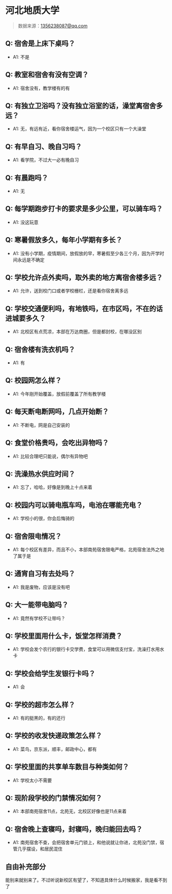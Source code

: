 # 河北地质大学

> 数据来源：1356238087@qq.com

## Q: 宿舍是上床下桌吗？

- A1: 不是

## Q: 教室和宿舍有没有空调？

- A1: 宿舍没有，教学楼有的有

## Q: 有独立卫浴吗？没有独立浴室的话，澡堂离宿舍多远？

- A1: 无，有远有近，看你宿舍楼运气，因为一个校区只有一个大澡堂

## Q: 有早自习、晚自习吗？

- A1: 看学院，不过大一必有晚自习

## Q: 有晨跑吗？

- A1: 无

## Q: 每学期跑步打卡的要求是多少公里，可以骑车吗？

- A1: 没这玩意

## Q: 寒暑假放多久，每年小学期有多长？

- A1: 没有小学期，疫情期间，放假放的早，寒暑假至少各三个月，因为开学时间永远是不确定

## Q: 学校允许点外卖吗，取外卖的地方离宿舍楼多远？

- A1: 允许，送到校门口或者学校栅栏，还是看你宿舍离多远

## Q: 学校交通便利吗，有地铁吗，在市区吗，不在的话进城要多久？

- A1: 北校区有点荒凉，本部在万达商圈，但是都封校，在哪没区别

## Q: 宿舍楼有洗衣机吗？

- A1: 有

## Q: 校园网怎么样？

- A1: 今年刚开始覆盖，放假前覆盖了所有教学楼

## Q: 每天断电断网吗，几点开始断？

- A1: 不断电，网是自己安装的

## Q: 食堂价格贵吗，会吃出异物吗？

- A1: 比较合理吧只能说，偶尔有异物吧

## Q: 洗澡热水供应时间？

- A1: 忘了，哈哈，好像是到晚上十点来着

## Q: 校园内可以骑电瓶车吗，电池在哪能充电？

- A1: 学校小的很，你会后悔骑的

## Q: 宿舍限电情况？

- A1: 每个校区有差异，而且不小，本部南苑宿舍限电严格，北苑宿舍法外之地了属于是

## Q: 通宵自习有去处吗？

- A1: 我是废物，应该是没有吧

## Q: 大一能带电脑吗？

- A1: 竟然有学校不让带吗？

## Q: 学校里面用什么卡，饭堂怎样消费？

- A1: 学校会发个农行的银行卡交学费，食堂可以用微信支付宝，洗澡打水用水卡

## Q: 学校会给学生发银行卡吗？

- A1: 会

## Q: 学校的超市怎么样？

- A1: 有的挺黑的，有的还行

## Q: 学校的收发快递政策怎么样？

- A1: 菜鸟，京东派，顺丰，邮政中心，都有

## Q: 学校里面的共享单车数目与种类如何？

- A1: 学校太小不需要

## Q: 现阶段学校的门禁情况如何？

- A1: 本部南苑宿舍11点，北苑无，北校区好像也是11点来着

## Q: 宿舍晚上查寝吗，封寝吗，晚归能回去吗？

- A1: 南苑宿舍不查，会把宿舍单元门锁上，和他说就让你进，北苑没门禁，宿管几乎摆设，和居民混住

## 自由补充部分

能别来就别来了。不过听说新校区有望了，不知道具体什么时候搬家，我是看不到了